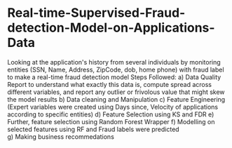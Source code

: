 # Real-time-Supervised-Fraud-detection-Model-on-Applications-Data

Looking at the application's history from several individuals by monitoring entities (SSN, Name, Address, ZipCode, dob, home phone) with fraud label to make a real-time fraud detection model
Steps Followed: 
a) Data Quality Report to understand what exactly this data is, compute spread across different variables, and report any outlier or frivolous value that might skew the model results
b) Data cleaning and Manipulation
c) Feature Engineering (Expert variables were created using Days since, Velocity of applications according to specific entities)
d) Feature Selection using KS and FDR 
e) Further, feature selection using Random Forest Wrapper
f) Modelling on selected features using RF and Fraud labels were predicted	
g) Making business recommedations
